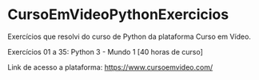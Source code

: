 # CursoEmVideoPythonExercicios

Exercícios que resolvi do curso de Python da plataforma Curso em Vídeo.

Exercícios 01 a 35: Python 3 - Mundo 1 [40 horas de curso]

Link de acesso a plataforma: https://www.cursoemvideo.com/
